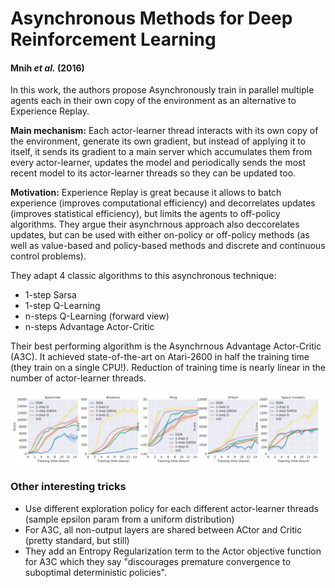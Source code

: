 # Asynchronous Methods for Deep Reinforcement Learning
#### Mnih *et al.* (2016)

In this work, the authors propose Asynchronously train in parallel multiple agents each in their own copy of the environment as an alternative to Experience Replay.

**Main mechanism:** Each actor-learner thread interacts with its own copy of the environment, generate its own gradient, but instead of applying it to itself, it sends its gradient to a main server which accumulates them from every actor-learner, updates the model and periodically sends the most recent model to its actor-learner threads so they can be updated too.

**Motivation:** Experience Replay is great because it allows to batch experience (improves computational efficiency) and decorrelates updates (improves statistical efficiency), but limits the agents to off-policy algorithms. They argue their asynchrnous approach also deccorelates updates, but can be used with either on-policy or off-policy methods (as well as value-based and policy-based methods and discrete and continuous control problems).

They adapt 4 classic algorithms to this asynchronous technique:
* 1-step Sarsa
* 1-step Q-Learning
* n-steps Q-Learning (forward view)
* n-steps Advantage Actor-Critic

Their best performing algorithm is the Asynchrnous Advantage Actor-Critic (A3C). It achieved state-of-the-art on Atari-2600 in half the training time (they train on a single CPU!). Reduction of training time is nearly linear in the number of actor-learner threads.

![environments](fig1.PNG)

### Other interesting tricks

* Use different exploration policy for each different actor-learner threads (sample epsilon param from a uniform distribution)
* For A3C, all non-output layers are shared between ACtor and Critic (pretty standard, but still)
* They add an Entropy Regularization term to the Actor objective function for A3C which they say "discourages premature convergence to suboptimal deterministic policies".

